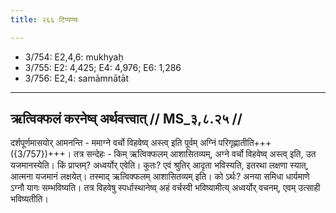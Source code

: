 ```yaml
---
title: २६६ टिप्पण्यः

---
```

- 3/754: E2,4,6: mukhyaḥ
- 3/755: E2: 4,425; E4: 4,976; E6: 1,286
- 3/756: E2,4: samāmnātāt

____________________________________________


## ऋत्विक्फलं करनेष्व् अर्थवत्त्वात् // MS_३,८.२५ //

दर्शपूर्णमासयोर् आमनन्ति - ममाग्ने वर्चो विहवेष्व् अस्त्व् इति पूर्वम् अग्निं परिगृह्णातीति+++({3/757})+++। तत्र सन्देहः - किम् ऋत्विक्फलम् आशासितव्यम्, अग्ने वर्चो विहवेष्व् अस्त्व् इति, उत यजमानस्येति। किं प्राप्तम्? अध्वर्योर् एवेति। कुतः? एवं श्रुतिर् आदृता भविस्यति, इतरथा लक्षणा स्यात्, आत्मना यजमानं लक्षयेत्। तस्माद् ऋत्विक्फलम् आशासितव्यम् इति। को ऽर्थः? अनया समिधा धार्यमाणे ऽग्नौ यागः सम्भविष्यति। तत्र विहवेषु स्पर्धास्थानेष्व् अहं वर्चस्वी भविष्यामीत्य् अध्वर्योर् वचनम्, एवम् उत्साही भविष्यतीति।